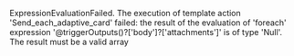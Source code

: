 ExpressionEvaluationFailed. The execution of template action 'Send_each_adaptive_card' failed: the result of the evaluation of 'foreach' expression '@triggerOutputs()?['body']?['attachments']' is of type 'Null'. The result must be a valid array
